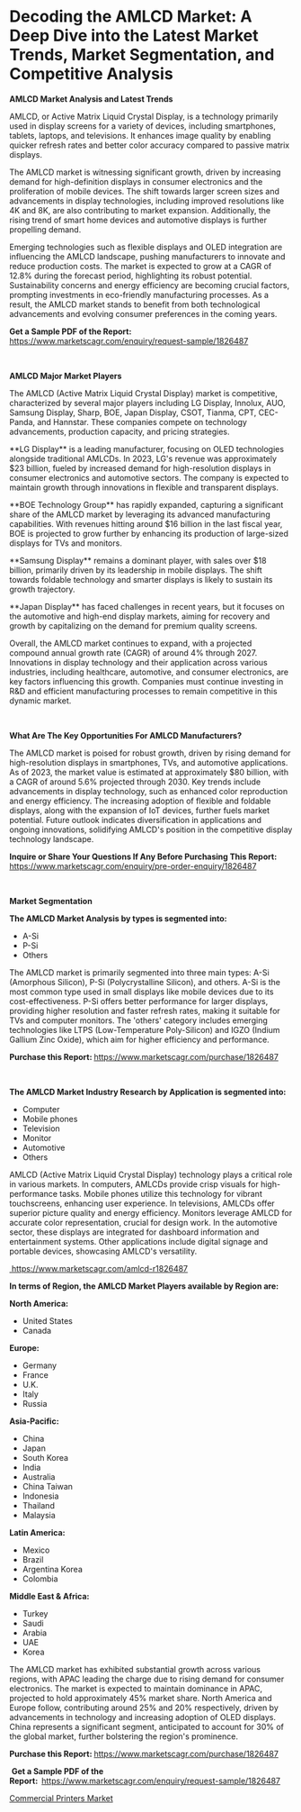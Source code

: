 <p><h1>Decoding the AMLCD Market: A Deep Dive into the Latest Market Trends, Market Segmentation, and Competitive Analysis</h1></p><p><strong>AMLCD Market Analysis and Latest Trends</strong></p>
<p><p>AMLCD, or Active Matrix Liquid Crystal Display, is a technology primarily used in display screens for a variety of devices, including smartphones, tablets, laptops, and televisions. It enhances image quality by enabling quicker refresh rates and better color accuracy compared to passive matrix displays.</p><p>The AMLCD market is witnessing significant growth, driven by increasing demand for high-definition displays in consumer electronics and the proliferation of mobile devices. The shift towards larger screen sizes and advancements in display technologies, including improved resolutions like 4K and 8K, are also contributing to market expansion. Additionally, the rising trend of smart home devices and automotive displays is further propelling demand.</p><p>Emerging technologies such as flexible displays and OLED integration are influencing the AMLCD landscape, pushing manufacturers to innovate and reduce production costs. The market is expected to grow at a CAGR of 12.8% during the forecast period, highlighting its robust potential. Sustainability concerns and energy efficiency are becoming crucial factors, prompting investments in eco-friendly manufacturing processes. As a result, the AMLCD market stands to benefit from both technological advancements and evolving consumer preferences in the coming years.</p></p>
<p><strong>Get a Sample PDF of the Report:&nbsp;</strong> <a href="https://www.marketscagr.com/enquiry/request-sample/1826487?utm_campaign=2239&utm_medium=2&utm_source=Github&utm_content=ia&utm_term=07022025&utm_id=amlcd">https://www.marketscagr.com/enquiry/request-sample/1826487</a></p>
<p>&nbsp;</p>
<p><strong>AMLCD Major Market Players</strong></p>
<p><p>The AMLCD (Active Matrix Liquid Crystal Display) market is competitive, characterized by several major players including LG Display, Innolux, AUO, Samsung Display, Sharp, BOE, Japan Display, CSOT, Tianma, CPT, CEC-Panda, and Hannstar. These companies compete on technology advancements, production capacity, and pricing strategies.</p><p>**LG Display** is a leading manufacturer, focusing on OLED technologies alongside traditional AMLCDs. In 2023, LG's revenue was approximately $23 billion, fueled by increased demand for high-resolution displays in consumer electronics and automotive sectors. The company is expected to maintain growth through innovations in flexible and transparent displays.</p><p>**BOE Technology Group** has rapidly expanded, capturing a significant share of the AMLCD market by leveraging its advanced manufacturing capabilities. With revenues hitting around $16 billion in the last fiscal year, BOE is projected to grow further by enhancing its production of large-sized displays for TVs and monitors.</p><p>**Samsung Display** remains a dominant player, with sales over $18 billion, primarily driven by its leadership in mobile displays. The shift towards foldable technology and smarter displays is likely to sustain its growth trajectory.</p><p>**Japan Display** has faced challenges in recent years, but it focuses on the automotive and high-end display markets, aiming for recovery and growth by capitalizing on the demand for premium quality screens.</p><p>Overall, the AMLCD market continues to expand, with a projected compound annual growth rate (CAGR) of around 4% through 2027. Innovations in display technology and their application across various industries, including healthcare, automotive, and consumer electronics, are key factors influencing this growth. Companies must continue investing in R&D and efficient manufacturing processes to remain competitive in this dynamic market.</p></p>
<p>&nbsp;</p>
<p><strong>What Are The Key Opportunities For AMLCD Manufacturers?</strong></p>
<p><p>The AMLCD market is poised for robust growth, driven by rising demand for high-resolution displays in smartphones, TVs, and automotive applications. As of 2023, the market value is estimated at approximately $80 billion, with a CAGR of around 5.6% projected through 2030. Key trends include advancements in display technology, such as enhanced color reproduction and energy efficiency. The increasing adoption of flexible and foldable displays, along with the expansion of IoT devices, further fuels market potential. Future outlook indicates diversification in applications and ongoing innovations, solidifying AMLCD's position in the competitive display technology landscape.</p></p>
<p><strong>Inquire or Share Your Questions If Any Before Purchasing This Report:</strong> <a href="https://www.marketscagr.com/enquiry/pre-order-enquiry/1826487?utm_campaign=2239&utm_medium=2&utm_source=Github&utm_content=ia&utm_term=07022025&utm_id=amlcd">https://www.marketscagr.com/enquiry/pre-order-enquiry/1826487</a></p>
<p>&nbsp;</p>
<p><strong>Market Segmentation</strong></p>
<p><strong>The AMLCD Market Analysis by types is segmented into:</strong></p>
<p><ul><li>A-Si</li><li>P-Si</li><li>Others</li></ul></p>
<p><p>The AMLCD market is primarily segmented into three main types: A-Si (Amorphous Silicon), P-Si (Polycrystalline Silicon), and others. A-Si is the most common type used in small displays like mobile devices due to its cost-effectiveness. P-Si offers better performance for larger displays, providing higher resolution and faster refresh rates, making it suitable for TVs and computer monitors. The 'others' category includes emerging technologies like LTPS (Low-Temperature Poly-Silicon) and IGZO (Indium Gallium Zinc Oxide), which aim for higher efficiency and performance.</p></p>
<p><strong>Purchase this Report:&nbsp;</strong><a href="https://www.marketscagr.com/purchase/1826487?utm_campaign=2239&utm_medium=2&utm_source=Github&utm_content=ia&utm_term=07022025&utm_id=amlcd">https://www.marketscagr.com/purchase/1826487</a></p>
<p>&nbsp;</p>
<p><strong>The AMLCD Market Industry Research by Application is segmented into:</strong></p>
<p><ul><li>Computer</li><li>Mobile phones</li><li>Television</li><li>Monitor</li><li>Automotive</li><li>Others</li></ul></p>
<p><p>AMLCD (Active Matrix Liquid Crystal Display) technology plays a critical role in various markets. In computers, AMLCDs provide crisp visuals for high-performance tasks. Mobile phones utilize this technology for vibrant touchscreens, enhancing user experience. In televisions, AMLCDs offer superior picture quality and energy efficiency. Monitors leverage AMLCD for accurate color representation, crucial for design work. In the automotive sector, these displays are integrated for dashboard information and entertainment systems. Other applications include digital signage and portable devices, showcasing AMLCD's versatility.</p></p>
<p><a href="https://www.marketscagr.com/amlcd-r1826487?utm_campaign=2239&utm_medium=2&utm_source=Github&utm_content=ia&utm_term=07022025&utm_id=amlcd">&nbsp;https://www.marketscagr.com/amlcd-r1826487</a></p>
<p><strong>In terms of Region, the AMLCD Market Players available by Region are:</strong></p>
<p>
    <p> <strong> North America: </strong>
        <ul>
            <li>United States</li>
            <li>Canada</li>
        </ul>
        </p> 
    <p> <strong> Europe: </strong>
        <ul>
            <li>Germany</li>
            <li>France</li>
            <li>U.K.</li>
            <li>Italy</li>
            <li>Russia</li>
        </ul>
        </p> 
    <p> <strong> Asia-Pacific: </strong>
        <ul>
            <li>China</li>
            <li>Japan</li>
            <li>South Korea</li>
            <li>India</li>
            <li>Australia</li>
            <li>China Taiwan</li>
            <li>Indonesia</li>
            <li>Thailand</li>
            <li>Malaysia</li>
        </ul>
        </p> 
    <p> <strong> Latin America: </strong>
        <ul>
            <li>Mexico</li>
            <li>Brazil</li>
            <li>Argentina Korea</li>
            <li>Colombia</li>
        </ul>
        </p> 
    <p> <strong> Middle East & Africa: </strong>
        <ul>
            <li>Turkey</li>
            <li>Saudi</li>
            <li>Arabia</li>
            <li>UAE</li>
            <li>Korea</li>
        </ul>
    </p>
    </p>
<p><p>The AMLCD market has exhibited substantial growth across various regions, with APAC leading the charge due to rising demand for consumer electronics. The market is expected to maintain dominance in APAC, projected to hold approximately 45% market share. North America and Europe follow, contributing around 25% and 20% respectively, driven by advancements in technology and increasing adoption of OLED displays. China represents a significant segment, anticipated to account for 30% of the global market, further bolstering the region's prominence.</p></p>
<p><strong>Purchase this Report: </strong><a href="https://www.marketscagr.com/purchase/1826487?utm_campaign=2239&utm_medium=2&utm_source=Github&utm_content=ia&utm_term=07022025&utm_id=amlcd">https://www.marketscagr.com/purchase/1826487</a></p>
<p>&nbsp;<strong>Get a Sample PDF of the Report:&nbsp;&nbsp;</strong><a href="https://www.marketscagr.com/enquiry/request-sample/1826487?utm_campaign=2239&utm_medium=2&utm_source=Github&utm_content=ia&utm_term=07022025&utm_id=amlcd">https://www.marketscagr.com/enquiry/request-sample/1826487</a></p>
<p><strong></strong></p>
<p><p><a href="https://github.com/millionkaryn68/Market-Research-Report-List-1/blob/main/commercial-printers-market.md?utm_campaign=2239&utm_medium=2&utm_source=Github&utm_content=ia&utm_term=07022025&utm_id=amlcd">Commercial Printers Market</a></p></p>